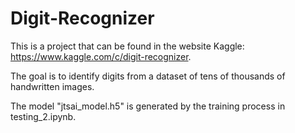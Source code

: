 # Digit-Recognizer

This is a project that can be found in the website Kaggle: https://www.kaggle.com/c/digit-recognizer.

The goal is to identify digits from a dataset of tens of thousands of handwritten images.

The model "jtsai_model.h5" is generated by the training process in testing_2.ipynb.

